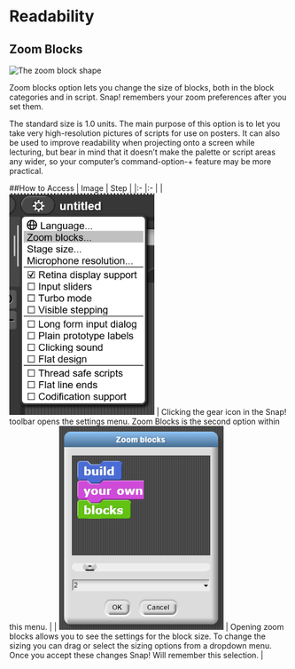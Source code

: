 # Readability

## Zoom Blocks
![The zoom block shape](./assets/block_zoom.png)

Zoom blocks option lets you change the size of blocks, both in the block categories and in script. Snap! remembers your zoom preferences after you set them.

The standard size is 1.0 units. The main purpose of this option is to let you take very high-resolution pictures of scripts for use on posters. It can also be used to improve readability when projecting onto a screen while lecturing, but bear in mind that it doesn’t make the palette or script areas any wider, so your computer’s command-option-+ feature may be more practical.  


##How to Access
| Image | Step |
|:- |:- |
| ![Screenshot of the settings menu from the Snap! Toolbar. ](./assets/zoomblocks_settingsmenu.png) | Clicking the gear icon in the Snap! toolbar opens the settings menu. Zoom Blocks is the second option within this menu. |
| ![Screenshot of the Zoom blocks settings menu. ](./assets/zoomblocks_zoomsettings.png) | Opening zoom blocks allows you to see the settings for the block size. To change the sizing you can drag or select the sizing options from a dropdown menu. Once you accept these changes Snap! Will remember this selection. |